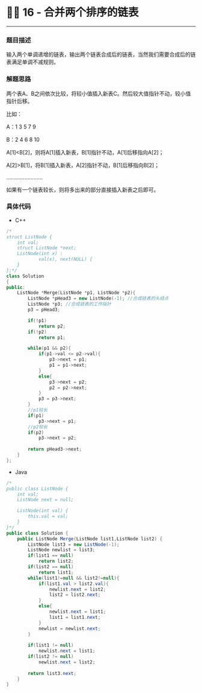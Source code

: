 # 🤾‍♀️ 16 - 合并两个排序的链表

---



### 题目描述

输入两个单调递增的链表，输出两个链表合成后的链表，当然我们需要合成后的链表满足单调不减规则。



### 解题思路

两个表A、B之间依次比较，将较小值插入新表C。然后较大值指针不动，较小值指针后移。

比如：

A：1 3 5 7 9

B：2 4 6 8 10



A[1]<B[2]，则将A[1]插入新表，B[1]指针不动，A[1]后移指向A[2]；

A[2]>B[1]，将B[1]插入新表，A[2]指针不动，B[1]后移指向B[2]；

........................



如果有一个链表较长，则将多出来的部分直接插入新表之后即可。



### 具体代码

- C++

```cpp
/*
struct ListNode {
    int val;
    struct ListNode *next;
    ListNode(int x) :
            val(x), next(NULL) {
    }
};*/
class Solution
{
public:
    ListNode *Merge(ListNode *p1, ListNode *p2){
        ListNode *pHead3 = new ListNode(-1); //合成链表的头结点
        ListNode *p3; //合成链表的工作指针
        p3 = pHead3; 

        if(!p1)
            return p2;
        if(!p2)
            return p1;

        while(p1 && p2){
            if(p1->val <= p2->val){
                p3->next = p1;
                p1 = p1->next;
            }
            else{
                p3->next = p2;
                p2 = p2->next;
            }
            p3 = p3->next;
        }
        //p1较长
        if(p1)
            p3->next = p1;
        //p2较长
        if(p2)
            p3->next = p2;
            
        return pHead3->next;
    }
};
```



- Java



```java
/*
public class ListNode {
    int val;
    ListNode next = null;

    ListNode(int val) {
        this.val = val;
    }
}*/
public class Solution {
    public ListNode Merge(ListNode list1,ListNode list2) {
        ListNode list3 = new ListNode(-1);
        ListNode newlist = list3;
        if(list1 == null)
            return list2;
        if(list2 == null)
            return list1;
        while(list1!=null && list2!=null){
            if(list1.val > list2.val){
                newlist.next = list2;
                list2 = list2.next;
            }
            else{
                newlist.next = list1;
                list1 = list1.next;
            }
            newlist = newlist.next;
        }
       
        if(list1 != null)
            newlist.next = list1;
        if(list2 != null)
            newlist.next = list2;
        
        return list3.next;
    }
}
```